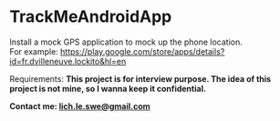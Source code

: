 # TrackMeAndroidApp

Install a mock GPS application to mock up the phone location.<br/>
For example: https://play.google.com/store/apps/details?id=fr.dvilleneuve.lockito&hl=en <br/>

Requirements: <b>This project is for interview purpose. The idea of this project is not mine, so I wanna keep it confidential.<b>

Contact me:
lich.le.swe@gmail.com

